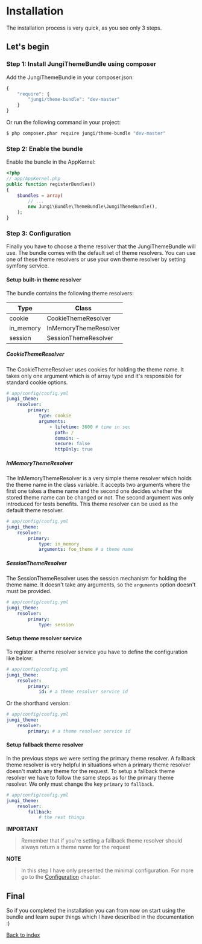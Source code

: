 Installation
============

The installation process is very quick, as you see only 3 steps.

Let's begin
-----------

### Step 1: Install JungiThemeBundle using composer

Add the JungiThemeBundle in your composer.json:

```js
{
    "require": {
        "jungi/theme-bundle": "dev-master"
    }
}
```

Or run the following command in your project:

```bash
$ php composer.phar require jungi/theme-bundle "dev-master"
```

### Step 2: Enable the bundle

Enable the bundle in the AppKernel:

```php
<?php
// app/AppKernel.php
public function registerBundles()
{
    $bundles = array(
        // ...
        new Jungi\Bundle\ThemeBundle\JungiThemeBundle(),
    );
}
```

### Step 3: Configuration

Finally you have to choose a theme resolver that the JungiThemeBundle will use. The bundle comes with the default set
of theme resolvers. You can use one of these theme resolvers or use your own theme resolver by setting symfony service.

#### Setup built-in theme resolver

The bundle contains the following theme resolvers:

Type | Class
---- | -----
cookie | CookieThemeResolver
in_memory | InMemoryThemeResolver
session | SessionThemeResolver

##### CookieThemeResolver

The CookieThemeResolver uses cookies for holding the theme name. It takes only one argument which is of array type and
it's responsible for standard cookie options.

```yaml
# app/config/config.yml
jungi_theme:
    resolver:
        primary:
            type: cookie
            arguments:
                - lifetime: 3600 # time in sec
                  path: /
                  domain: ~
                  secure: false
                  httpOnly: true
```

##### InMemoryThemeResolver

The InMemoryThemeResolver is a very simple theme resolver which holds the theme name in the class variable. It accepts two
arguments where the first one takes a theme name and the second one decides whether the stored theme name can be changed
or not. The second argument was only introduced for tests benefits. This theme resolver can be used as the default theme
resolver.

```yaml
# app/config/config.yml
jungi_theme:
    resolver:
        primary:
            type: in_memory
            arguments: foo_theme # a theme name
```

##### SessionThemeResolver

The SessionThemeResolver uses the session mechanism for holding the theme name. It doesn't take any arguments, so the
`arguments` option doesn't must be provided.

```yaml
# app/config/config.yml
jungi_theme:
    resolver:
        primary:
            type: session
```

#### Setup theme resolver service

To register a theme resolver service you have to define the configuration like below:

```yml
# app/config/config.yml
jungi_theme:
    resolver:
        primary:
            id: # a theme resolver service id
```

Or the shorthand version:

```yml
# app/config/config.yml
jungi_theme:
    resolver:
        primary: # a theme resolver service id
```

#### Setup fallback theme resolver

In the previous steps we were setting the primary theme resolver. A fallback theme resolver is very helpful in situations
when a primary theme resolver doesn't match any theme for the request. To setup a fallback theme resolver we have to
follow the same steps as for the primary theme resolver. We only must change the key `primary` to `fallback`.

```yml
# app/config/config.yml
jungi_theme:
    resolver:
        fallback:
            # the rest things
```

**IMPORTANT**

> Remember that if you're setting a fallback theme resolver should always return a theme name for the request

**NOTE**

> In this step I have only presented the minimal configuration. For more go to the [Configuration](https://github.com/piku235/JungiThemeBundle/tree/master/Resources/doc/configuration.md)
> chapter.

Final
-----

So if you completed the installation you can from now on start using the bundle and learn super things which I have described
in the documentation :)

[Back to index](https://github.com/piku235/JungiThemeBundle/tree/master/Resources/doc/index.md)
